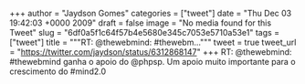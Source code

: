 
+++
author = "Jaydson Gomes"
categories = ["tweet"]
date = "Thu Dec 03 19:42:03 +0000 2009"
draft = false
image = "No media found for this Tweet"
slug = "6df0a5f1c64f57b4e5680e345c7053e5710a53e1"
tags = ["tweet"]
title = """RT: @thewebmind: #thewebm..."""
tweet = true
tweet_url = "https://twitter.com/jaydson/status/6312868147"
+++
RT: @thewebmind: #thewebmind ganha o apoio do @phpsp. Um apoio muito importante para o crescimento do #mind2.0
